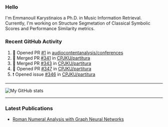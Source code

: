 ### Hello

I'm Emmanouil Karystinaios a Ph.D. in Music Information Retrieval.
Currently, I'm working on Structure Segmetation of Classical Symbolic Scores and Performance Similarity metrics.


### Recent GitHub Activity
  
<!--START_SECTION:activity-->
1. 💪 Opened PR [#1](https://github.com/audiocontentanalysis/conferences/pull/1) in [audiocontentanalysis/conferences](https://github.com/audiocontentanalysis/conferences)
2. 🎉 Merged PR [#341](https://github.com/CPJKU/partitura/pull/341) in [CPJKU/partitura](https://github.com/CPJKU/partitura)
3. 🎉 Merged PR [#343](https://github.com/CPJKU/partitura/pull/343) in [CPJKU/partitura](https://github.com/CPJKU/partitura)
4. 💪 Opened PR [#347](https://github.com/CPJKU/partitura/pull/347) in [CPJKU/partitura](https://github.com/CPJKU/partitura)
5. ❗ Opened issue [#346](https://github.com/CPJKU/partitura/issues/346) in [CPJKU/partitura](https://github.com/CPJKU/partitura)
<!--END_SECTION:activity-->

---

![My GitHub stats](https://github-readme-stats.vercel.app/api?username=manoskary&show_icons=true&theme=radical)


<!--
**manoskary/manoskary** is a ✨ _special_ ✨ repository because its `README.md` (this file) appears on your GitHub profile.

Here are some ideas to get you started:

- 🔭 I’m currently working on ...
- 🌱 I’m currently learning ...
- 👯 I’m looking to collaborate on ...
- 🤔 I’m looking for help with ...
- 💬 Ask me about ...
- 📫 How to reach me: ...
- 😄 Pronouns: ...
- ⚡ Fun fact: ...
-->

---

### Latest Publications

<!-- BLOG-POST-LIST:START -->
- [Roman Numeral Analysis with Graph Neural Networks](https://towardsdatascience.com/roman-numeral-analysis-with-graph-neural-networks-4d6140cd4c0b?source=rss-9d63e988ed0c------2)
<!-- BLOG-POST-LIST:END -->

